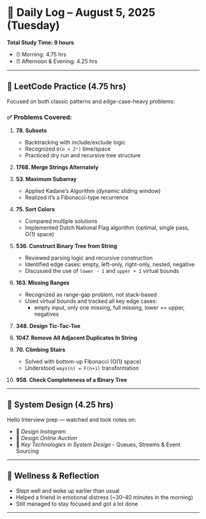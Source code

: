 # 📅 Daily Log – August 5, 2025 (Tuesday)

**Total Study Time: 9 hours**  
- ⏰ Morning: 4.75 hrs  
- ⏰ Afternoon & Evening: 4.25 hrs

---

## 🧠 LeetCode Practice (4.75 hrs)
Focused on both classic patterns and edge-case-heavy problems:

### ✅ Problems Covered:
1. **78. Subsets**  
   - Backtracking with include/exclude logic  
   - Recognized `O(n × 2ⁿ)` time/space  
   - Practiced dry run and recursive tree structure

2. **1768. Merge Strings Alternately**

3. **53. Maximum Subarray**  
   - Applied Kadane’s Algorithm (dynamic sliding window)  
   - Realized it’s a Fibonacci-type recurrence

4. **75. Sort Colors**  
   - Compared multiple solutions  
   - Implemented Dutch National Flag algorithm (optimal, single pass, O(1) space)

5. **536. Construct Binary Tree from String**  
   - Reviewed parsing logic and recursive construction  
   - Identified edge cases: empty, left-only, right-only, nested, negative  
   - Discussed the use of `lower - 1` and `upper + 1` virtual bounds

6. **163. Missing Ranges**  
   - Recognized as range-gap problem, not stack-based  
   - Used virtual bounds and tracked all key edge cases:
     - empty input, only one missing, full missing, lower == upper, negatives

7. **348. Design Tic-Tac-Toe**

8. **1047. Remove All Adjacent Duplicates In String**

9. **70. Climbing Stairs**  
   - Solved with bottom-up Fibonacci (O(1) space)  
   - Understood `ways(n) = F(n+1)` transformation

10. **958. Check Completeness of a Binary Tree**

---

## 🧱 System Design (4.25 hrs)
Hello Interview prep — watched and took notes on:

- 🎥 *Design Instagram*
- 🎥 *Design Online Auction*
- 📄 *Key Technologies in System Design* - Queues, Streams & Event Sourcing

---

## 🧘 Wellness & Reflection
- Slept well and woke up earlier than usual
- Helped a friend in emotional distress (~30–40 minutes in the morning)
- Still managed to stay focused and got a lot done

---